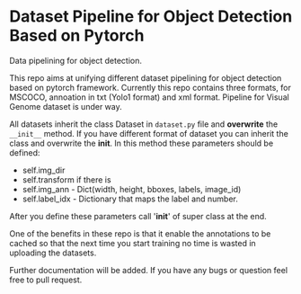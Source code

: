 # Dataset Pipeline for Object Detection Based on Pytorch
Data pipelining for object detection. 

This repo aims at unifying different dataset pipelining for object detection
based on pytorch framework. Currently this repo contains three formats, for MSCOCO, 
annoation in txt (Yolo1 format) and xml format. Pipeline for Visual Genome dataset is under way. 

All datasets inherit the class Dataset in ```dataset.py``` file and **overwrite** the ```__init__``` method. 
If you have different format of dataset you can inherit the class <Dataset> and overwrite the __init__. 
In this method these parameters should be defined: 
  * self.img_dir
  * self.transform if there is
  * self.img_ann - Dict(width, height, bboxes, labels, image_id)
  * self.label_idx - Dictionary that maps the label and number. 

After you define these parameters call '__init__' of super class at the end. 

One of the benefits in these repo is that it enable the annotations to be cached so that the next time you start training 
no time is wasted in uploading the datasets. 

Further documentation will be added. 
If you have any bugs or question feel free to pull request. 
